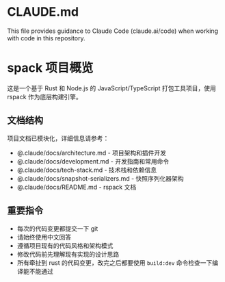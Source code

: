 # CLAUDE.md

This file provides guidance to Claude Code (claude.ai/code) when working with code in this repository.

# spack 项目概览

这是一个基于 Rust 和 Node.js 的 JavaScript/TypeScript 打包工具项目，使用 rspack 作为底层构建引擎。

## 文档结构

项目文档已模块化，详细信息请参考：

- @.claude/docs/architecture.md - 项目架构和插件开发
- @.claude/docs/development.md - 开发指南和常用命令
- @.claude/docs/tech-stack.md - 技术栈和依赖信息
- @.claude/docs/snapshot-serializers.md - 快照序列化器架构
- @.claude/docs/README.md - rspack 文档

## 重要指令

- 每次的代码变更都提交一下 git
- 请始终使用中文回答
- 遵循项目现有的代码风格和架构模式
- 修改代码前先理解现有实现的设计思路
- 所有牵扯到 rust 的代码变更，改完之后都要使用 `build:dev` 命令检查一下编译能不能通过
